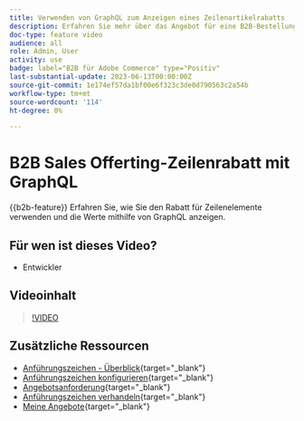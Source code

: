 ```yaml
---
title: Verwenden von GraphQL zum Anzeigen eines Zeilenartikelrabatts
description: Erfahren Sie mehr über das Angebot für eine B2B-Bestellung, die mithilfe von GraphQL einen Rabatt für Zeileneinträge bietet.
doc-type: feature video
audience: all
role: Admin, User
activity: use
badge: label="B2B für Adobe Commerce" type="Positiv"
last-substantial-update: 2023-06-13T00:00:00Z
source-git-commit: 1e174ef57da1bf00e6f323c3de0d790563c2a54b
workflow-type: tm+mt
source-wordcount: '114'
ht-degree: 0%

---
```


# B2B Sales Offerting-Zeilenrabatt mit GraphQL

{{b2b-feature}}
Erfahren Sie, wie Sie den Rabatt für Zeilenelemente verwenden und die Werte mithilfe von GraphQL anzeigen.

## Für wen ist dieses Video?

- Entwickler

## Videoinhalt

>[!VIDEO](https://video.tv.adobe.com/v/3420419?learn=on)

## Zusätzliche Ressourcen

- [Anführungszeichen - Überblick](https://experienceleague.adobe.com/docs/commerce-admin/b2b/quotes/quotes.html){target="_blank"}
- [Anführungszeichen konfigurieren](https://experienceleague.adobe.com/docs/commerce-admin/b2b/quotes/configure-quotes.html){target="_blank"}
- [Angebotsanforderung](https://experienceleague.adobe.com/docs/commerce-admin/b2b/quotes/quote-request.html){target="_blank"}
- [Anführungszeichen verhandeln](https://experienceleague.adobe.com/docs/commerce-admin/b2b/quotes/quote-price-negotiation.html){target="_blank"}
- [Meine Angebote](https://experienceleague.adobe.com/docs/commerce-admin/b2b/quotes/account-dashboard-my-quotes.html){target="_blank"}
